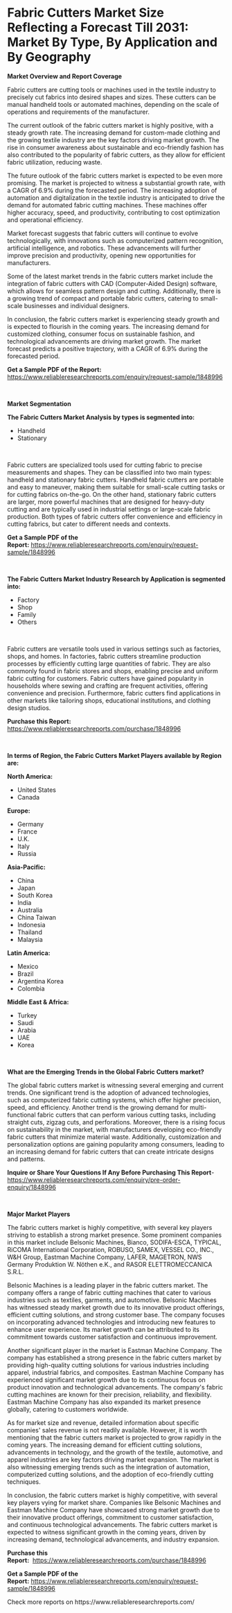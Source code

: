 <p><h1>Fabric Cutters Market Size Reflecting a Forecast Till 2031: Market By Type, By Application and By Geography</h1></p><p><strong>Market Overview and Report Coverage</strong></p>
<p><p>Fabric cutters are cutting tools or machines used in the textile industry to precisely cut fabrics into desired shapes and sizes. These cutters can be manual handheld tools or automated machines, depending on the scale of operations and requirements of the manufacturer.</p><p>The current outlook of the fabric cutters market is highly positive, with a steady growth rate. The increasing demand for custom-made clothing and the growing textile industry are the key factors driving market growth. The rise in consumer awareness about sustainable and eco-friendly fashion has also contributed to the popularity of fabric cutters, as they allow for efficient fabric utilization, reducing waste.</p><p>The future outlook of the fabric cutters market is expected to be even more promising. The market is projected to witness a substantial growth rate, with a CAGR of 6.9% during the forecasted period. The increasing adoption of automation and digitalization in the textile industry is anticipated to drive the demand for automated fabric cutting machines. These machines offer higher accuracy, speed, and productivity, contributing to cost optimization and operational efficiency.</p><p>Market forecast suggests that fabric cutters will continue to evolve technologically, with innovations such as computerized pattern recognition, artificial intelligence, and robotics. These advancements will further improve precision and productivity, opening new opportunities for manufacturers.</p><p>Some of the latest market trends in the fabric cutters market include the integration of fabric cutters with CAD (Computer-Aided Design) software, which allows for seamless pattern design and cutting. Additionally, there is a growing trend of compact and portable fabric cutters, catering to small-scale businesses and individual designers.</p><p>In conclusion, the fabric cutters market is experiencing steady growth and is expected to flourish in the coming years. The increasing demand for customized clothing, consumer focus on sustainable fashion, and technological advancements are driving market growth. The market forecast predicts a positive trajectory, with a CAGR of 6.9% during the forecasted period.</p></p>
<p><strong>Get a Sample PDF of the Report:</strong> <a href="https://www.reliableresearchreports.com/enquiry/request-sample/1848996">https://www.reliableresearchreports.com/enquiry/request-sample/1848996</a></p>
<p>&nbsp;</p>
<p><strong>Market Segmentation</strong></p>
<p><strong>The Fabric Cutters Market Analysis by types is segmented into:</strong></p>
<p><ul><li>Handheld</li><li>Stationary</li></ul></p>
<p>&nbsp;</p>
<p><p>Fabric cutters are specialized tools used for cutting fabric to precise measurements and shapes. They can be classified into two main types: handheld and stationary fabric cutters. Handheld fabric cutters are portable and easy to maneuver, making them suitable for small-scale cutting tasks or for cutting fabrics on-the-go. On the other hand, stationary fabric cutters are larger, more powerful machines that are designed for heavy-duty cutting and are typically used in industrial settings or large-scale fabric production. Both types of fabric cutters offer convenience and efficiency in cutting fabrics, but cater to different needs and contexts.</p></p>
<p><strong>Get a Sample PDF of the Report:</strong>&nbsp;<a href="https://www.reliableresearchreports.com/enquiry/request-sample/1848996">https://www.reliableresearchreports.com/enquiry/request-sample/1848996</a></p>
<p>&nbsp;</p>
<p><strong>The Fabric Cutters Market Industry Research by Application is segmented into:</strong></p>
<p><ul><li>Factory</li><li>Shop</li><li>Family</li><li>Others</li></ul></p>
<p>&nbsp;</p>
<p><p>Fabric cutters are versatile tools used in various settings such as factories, shops, and homes. In factories, fabric cutters streamline production processes by efficiently cutting large quantities of fabric. They are also commonly found in fabric stores and shops, enabling precise and uniform fabric cutting for customers. Fabric cutters have gained popularity in households where sewing and crafting are frequent activities, offering convenience and precision. Furthermore, fabric cutters find applications in other markets like tailoring shops, educational institutions, and clothing design studios.</p></p>
<p><strong>Purchase this Report:</strong>&nbsp; <a href="https://www.reliableresearchreports.com/purchase/1848996">https://www.reliableresearchreports.com/purchase/1848996</a></p>
<p>&nbsp;</p>
<p><strong>In terms of Region, the Fabric Cutters Market Players available by Region are:</strong></p>
<p>
    <p> <strong> North America: </strong>
        <ul>
            <li>United States</li>
            <li>Canada</li>
        </ul>
        </p> 
    <p> <strong> Europe: </strong>
        <ul>
            <li>Germany</li>
            <li>France</li>
            <li>U.K.</li>
            <li>Italy</li>
            <li>Russia</li>
        </ul>
        </p> 
    <p> <strong> Asia-Pacific: </strong>
        <ul>
            <li>China</li>
            <li>Japan</li>
            <li>South Korea</li>
            <li>India</li>
            <li>Australia</li>
            <li>China Taiwan</li>
            <li>Indonesia</li>
            <li>Thailand</li>
            <li>Malaysia</li>
        </ul>
        </p> 
    <p> <strong> Latin America: </strong>
        <ul>
            <li>Mexico</li>
            <li>Brazil</li>
            <li>Argentina Korea</li>
            <li>Colombia</li>
        </ul>
        </p> 
    <p> <strong> Middle East & Africa: </strong>
        <ul>
            <li>Turkey</li>
            <li>Saudi</li>
            <li>Arabia</li>
            <li>UAE</li>
            <li>Korea</li>
        </ul>
    </p>
    </p>
<p>&nbsp;</p>
<p><strong>What are the Emerging Trends in the Global Fabric Cutters market?</strong></p>
<p><p>The global fabric cutters market is witnessing several emerging and current trends. One significant trend is the adoption of advanced technologies, such as computerized fabric cutting systems, which offer higher precision, speed, and efficiency. Another trend is the growing demand for multi-functional fabric cutters that can perform various cutting tasks, including straight cuts, zigzag cuts, and perforations. Moreover, there is a rising focus on sustainability in the market, with manufacturers developing eco-friendly fabric cutters that minimize material waste. Additionally, customization and personalization options are gaining popularity among consumers, leading to an increasing demand for fabric cutters that can create intricate designs and patterns.</p></p>
<p><strong>Inquire or Share Your Questions If Any Before Purchasing This Report</strong>- <a href="https://www.reliableresearchreports.com/enquiry/pre-order-enquiry/1848996">https://www.reliableresearchreports.com/enquiry/pre-order-enquiry/1848996</a></p>
<p>&nbsp;</p>
<p><strong>Major Market Players</strong></p>
<p><p>The fabric cutters market is highly competitive, with several key players striving to establish a strong market presence. Some prominent companies in this market include Belsonic Machines, Bianco, SODIFA-ESCA, TYPICAL, RiCOMA International Corporation, ROBUSO, SAMEX, VESSEL CO., INC., W&H Group, Eastman Machine Company, LAFER, MAGETRON, NWS Germany Produktion W. Nöthen e.K., and RASOR ELETTROMECCANICA S.R.L.</p><p>Belsonic Machines is a leading player in the fabric cutters market. The company offers a range of fabric cutting machines that cater to various industries such as textiles, garments, and automotive. Belsonic Machines has witnessed steady market growth due to its innovative product offerings, efficient cutting solutions, and strong customer base. The company focuses on incorporating advanced technologies and introducing new features to enhance user experience. Its market growth can be attributed to its commitment towards customer satisfaction and continuous improvement.</p><p>Another significant player in the market is Eastman Machine Company. The company has established a strong presence in the fabric cutters market by providing high-quality cutting solutions for various industries including apparel, industrial fabrics, and composites. Eastman Machine Company has experienced significant market growth due to its continuous focus on product innovation and technological advancements. The company's fabric cutting machines are known for their precision, reliability, and flexibility. Eastman Machine Company has also expanded its market presence globally, catering to customers worldwide.</p><p>As for market size and revenue, detailed information about specific companies' sales revenue is not readily available. However, it is worth mentioning that the fabric cutters market is projected to grow rapidly in the coming years. The increasing demand for efficient cutting solutions, advancements in technology, and the growth of the textile, automotive, and apparel industries are key factors driving market expansion. The market is also witnessing emerging trends such as the integration of automation, computerized cutting solutions, and the adoption of eco-friendly cutting techniques.</p><p>In conclusion, the fabric cutters market is highly competitive, with several key players vying for market share. Companies like Belsonic Machines and Eastman Machine Company have showcased strong market growth due to their innovative product offerings, commitment to customer satisfaction, and continuous technological advancements. The fabric cutters market is expected to witness significant growth in the coming years, driven by increasing demand, technological advancements, and industry expansion.</p></p>
<p><strong>Purchase this Report:</strong>&nbsp;&nbsp;<a href="https://www.reliableresearchreports.com/purchase/1848996">https://www.reliableresearchreports.com/purchase/1848996</a></p>
<p></p>
<p><strong>Get a Sample PDF of the Report:</strong>&nbsp;<a href="https://www.reliableresearchreports.com/enquiry/request-sample/1848996">https://www.reliableresearchreports.com/enquiry/request-sample/1848996</a></p>
<p>Check more reports on https://www.reliableresearchreports.com/</p>